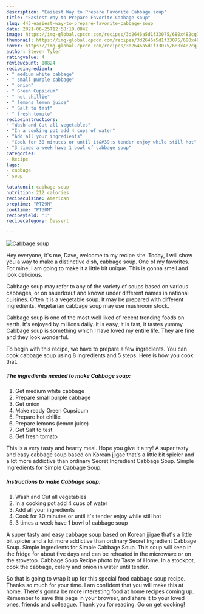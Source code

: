 ```yaml
---
description: "Easiest Way to Prepare Favorite Cabbage soup"
title: "Easiest Way to Prepare Favorite Cabbage soup"
slug: 443-easiest-way-to-prepare-favorite-cabbage-soup
date: 2021-06-25T12:58:10.084Z
image: https://img-global.cpcdn.com/recipes/3d2646a5d1f33075/680x482cq70/cabbage-soup-recipe-main-photo.jpg
thumbnail: https://img-global.cpcdn.com/recipes/3d2646a5d1f33075/680x482cq70/cabbage-soup-recipe-main-photo.jpg
cover: https://img-global.cpcdn.com/recipes/3d2646a5d1f33075/680x482cq70/cabbage-soup-recipe-main-photo.jpg
author: Steven Tyler
ratingvalue: 4
reviewcount: 10824
recipeingredient:
- " medium white cabbage"
- " small purple cabbage"
- " onion"
- " Green Cupsicum"
- " hot chillie"
- " lemons lemon juice"
- " Salt to test"
- " fresh tomato"
recipeinstructions:
- "Wash and Cut all vegetables"
- "In a cooking pot add 4 cups of water"
- "Add all your ingredients"
- "Cook for 30 minutes or until it&#39;s tender enjoy while still hot"
- "3 times a week have 1 bowl of cabbage soup"
categories:
- Recipe
tags:
- cabbage
- soup

katakunci: cabbage soup 
nutrition: 212 calories
recipecuisine: American
preptime: "PT29M"
cooktime: "PT30M"
recipeyield: "1"
recipecategory: Dessert

---
```



![Cabbage soup](https://img-global.cpcdn.com/recipes/3d2646a5d1f33075/680x482cq70/cabbage-soup-recipe-main-photo.jpg)

Hey everyone, it's me, Dave, welcome to my recipe site. Today, I will show you a way to make a distinctive dish, cabbage soup. One of my favorites. For mine, I am going to make it a little bit unique. This is gonna smell and look delicious.

Cabbage soup may refer to any of the variety of soups based on various cabbages, or on sauerkraut and known under different names in national cuisines. Often it is a vegetable soup. It may be prepared with different ingredients. Vegetarian cabbage soup may use mushroom stock.

Cabbage soup is one of the most well liked of recent trending foods on earth. It's enjoyed by millions daily. It is easy, it is fast, it tastes yummy. Cabbage soup is something which I have loved my entire life. They are fine and they look wonderful.


To begin with this recipe, we have to prepare a few ingredients. You can cook cabbage soup using 8 ingredients and 5 steps. Here is how you cook that.

<!--inarticleads1-->

##### The ingredients needed to make Cabbage soup:

1. Get  medium white cabbage
1. Prepare  small purple cabbage
1. Get  onion
1. Make ready  Green Cupsicum
1. Prepare  hot chillie
1. Prepare  lemons (lemon juice)
1. Get  Salt to test
1. Get  fresh tomato


This is a very tasty and hearty meal. Hope you give it a try! A super tasty and easy cabbage soup based on Korean jjigae that&#39;s a little bit spicier and a lot more addictive than ordinary Secret Ingredient Cabbage Soup. Simple Ingredients for Simple Cabbage Soup. 

<!--inarticleads2-->

##### Instructions to make Cabbage soup:

1. Wash and Cut all vegetables
1. In a cooking pot add 4 cups of water
1. Add all your ingredients
1. Cook for 30 minutes or until it&#39;s tender enjoy while still hot
1. 3 times a week have 1 bowl of cabbage soup


A super tasty and easy cabbage soup based on Korean jjigae that&#39;s a little bit spicier and a lot more addictive than ordinary Secret Ingredient Cabbage Soup. Simple Ingredients for Simple Cabbage Soup. This soup will keep in the fridge for about five days and can be reheated in the microwave or on the stovetop. Cabbage Soup Recipe photo by Taste of Home. In a stockpot, cook the cabbage, celery and onion in water until tender. 

So that is going to wrap it up for this special food cabbage soup recipe. Thanks so much for your time. I am confident that you will make this at home. There's gonna be more interesting food at home recipes coming up. Remember to save this page in your browser, and share it to your loved ones, friends and colleague. Thank you for reading. Go on get cooking!
